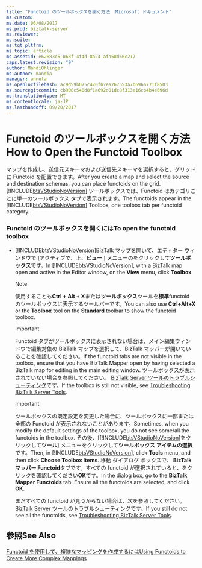 ```yaml
---
title: "Functoid のツールボックスを開く方法 |Microsoft ドキュメント"
ms.custom: 
ms.date: 06/08/2017
ms.prod: biztalk-server
ms.reviewer: 
ms.suite: 
ms.tgt_pltfrm: 
ms.topic: article
ms.assetid: e62883c5-063f-4f4d-8a24-afa58d66c217
caps.latest.revision: "9"
author: MandiOhlinger
ms.author: mandia
manager: anneta
ms.openlocfilehash: ac9d59b075c470fb7ea767553a7b696a771f8503
ms.sourcegitcommit: cb908c540d8f1a692d01dc8f313e16cb4b4e696d
ms.translationtype: MT
ms.contentlocale: ja-JP
ms.lasthandoff: 09/20/2017
---
```

# <a name="how-to-open-the-functoid-toolbox"></a><span data-ttu-id="333c9-102">Functoid のツールボックスを開く方法</span><span class="sxs-lookup"><span data-stu-id="333c9-102">How to Open the Functoid Toolbox</span></span>
<span data-ttu-id="333c9-103">マップを作成し、送信元スキーマおよび送信先スキーマを選択すると、グリッドに Functoid を配置できます。</span><span class="sxs-lookup"><span data-stu-id="333c9-103">After you create a map and select the source and destination schemas, you can place functoids on the grid.</span></span> <span data-ttu-id="333c9-104">[!INCLUDE[btsVStudioNoVersion](../includes/btsvstudionoversion-md.md)] ツールボックスでは、Functoid はカテゴリごとに単一のツールボックス タブで表示されます。</span><span class="sxs-lookup"><span data-stu-id="333c9-104">The functoids appear in the [!INCLUDE[btsVStudioNoVersion](../includes/btsvstudionoversion-md.md)] Toolbox, one toolbox tab per functoid category.</span></span>  
  
### <a name="to-open-the-functoid-toolbox"></a><span data-ttu-id="333c9-105">Functoid のツールボックスを開くには</span><span class="sxs-lookup"><span data-stu-id="333c9-105">To open the functoid toolbox</span></span>  
  
-   <span data-ttu-id="333c9-106">[!INCLUDE[btsVStudioNoVersion](../includes/btsvstudionoversion-md.md)]BizTalk マップを開いて、エディター ウィンドウで [アクティブで、上、**ビュー** ] メニューのをクリックして**ツールボックス**です。</span><span class="sxs-lookup"><span data-stu-id="333c9-106">In [!INCLUDE[btsVStudioNoVersion](../includes/btsvstudionoversion-md.md)], with a BizTalk map open and active in the Editor window, on the **View** menu, click **Toolbox**.</span></span>  
  
    > [!NOTE]
    >  <span data-ttu-id="333c9-107">使用することも**Ctrl + Alt + X**または**ツールボックス**ツールを**標準**functoid のツールボックスに表示するツールバーです。</span><span class="sxs-lookup"><span data-stu-id="333c9-107">You can also use **Ctrl+Alt+X** or the **Toolbox** tool on the **Standard** toolbar to show the functoid toolbox.</span></span>  
  
    > [!IMPORTANT]
    >  <span data-ttu-id="333c9-108">Functoid タブがツールボックスに表示されない場合は、メイン編集ウィンドウで編集対象の BizTalk マップを選択して、BizTalk マッパーが開いていることを確認してください。</span><span class="sxs-lookup"><span data-stu-id="333c9-108">If the functoid tabs are not visible in the toolbox, ensure that you have BizTalk Mapper open by having selected a BizTalk map for editing in the main editing window.</span></span> <span data-ttu-id="333c9-109">ツールボックスが表示されていない場合を参照してください。 [BizTalk Server ツールのトラブルシューティング](../core/troubleshooting-biztalk-server-tools.md)です。</span><span class="sxs-lookup"><span data-stu-id="333c9-109">If the toolbox is still not visible, see [Troubleshooting BizTalk Server Tools](../core/troubleshooting-biztalk-server-tools.md).</span></span>  
  
    > [!IMPORTANT]
    >  <span data-ttu-id="333c9-110">ツールボックスの既定設定を変更した場合に、ツールボックスに一部または全部の Functoid が表示されないことがあります。</span><span class="sxs-lookup"><span data-stu-id="333c9-110">Sometimes, when you modify the default settings of the toolbox, you do not see some/all the functoids in the toolbox.</span></span> <span data-ttu-id="333c9-111">その後、[[!INCLUDE[btsVStudioNoVersion](../includes/btsvstudionoversion-md.md)]をクリックして**ツール**] メニューをクリックして**ツールボックス アイテムの選択**です。</span><span class="sxs-lookup"><span data-stu-id="333c9-111">Then, in [!INCLUDE[btsVStudioNoVersion](../includes/btsvstudionoversion-md.md)], click **Tools** menu, and then click **Choose Toolbox Items**.</span></span> <span data-ttu-id="333c9-112">移動 ダイアログ ボックスで、 **BizTalk マッパー Functoid**タブです。すべての functoid が選択されていると、をクリックを確認してください**OK**です。</span><span class="sxs-lookup"><span data-stu-id="333c9-112">In the dialog box, go to the **BizTalk Mapper Functoids** tab. Ensure all the functoids are selected, and click **OK**.</span></span>  
    >   
    >  <span data-ttu-id="333c9-113">まだすべての functoid が見つからない場合は、次を参照してください。 [BizTalk Server ツールのトラブルシューティング](../core/troubleshooting-biztalk-server-tools.md)です。</span><span class="sxs-lookup"><span data-stu-id="333c9-113">If you still do not see all the functoids, see [Troubleshooting BizTalk Server Tools](../core/troubleshooting-biztalk-server-tools.md).</span></span>  
  
## <a name="see-also"></a><span data-ttu-id="333c9-114">参照</span><span class="sxs-lookup"><span data-stu-id="333c9-114">See Also</span></span>  
 [<span data-ttu-id="333c9-115">Functoid を使用して、複雑なマッピングを作成するには</span><span class="sxs-lookup"><span data-stu-id="333c9-115">Using Functoids to Create More Complex Mappings</span></span>](../core/using-functoids-to-create-more-complex-mappings.md)